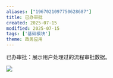 ```yaml
---
aliases: ["1967021097750628687"]
title: 已办审批
created: 2025-07-15
modified: 2025-07-15
tags: ['基础模块']
theme: 政务应用
---
```


已办审批：展示用户处理过的流程审批数据。

![](https://myhelpdoc.oss-cn-heyuan.aliyuncs.com/mdimages/95208e9817a75b86d6917cfb3d43ce37.jpg)